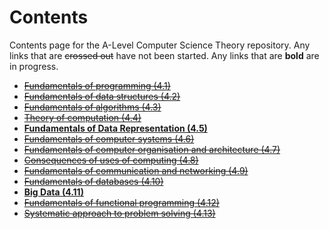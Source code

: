# Contents

Contents page for the A-Level Computer Science Theory repository.
Any links that are ~~crossed out~~ have not been started.
Any links that are **bold** are in progress.

- [~~Fundamentals of programming (4.1)~~](<Fundamentals of Programming/fundamentals_of_programming.md>)
- [~~Fundamentals of data structures (4.2)~~](<Fundamentals of Data Structures/fundamentals_of_data_structures.md>)
- [~~Fundamentals of algorithms (4.3)~~](<Fundamentals of Algorithms/fundamentals_of_algorithms.md>)
- [~~Theory of computation (4.4)~~](<Theory of Computation/theory_of_computation.md>)
- [**Fundamentals of Data Representation (4.5)**](<Fundamentals of Data Representation/fundamentals_of_data_representation.md>)
- [~~Fundamentals of computer systems (4.6)~~](<Fundamentals of Computer Systems/fundamentals_of_computer_systems.md>)
- [~~Fundamentals of computer organisation and architecture (4.7)~~](<Fundamentals of Computer Organisation and Architecture/fundamentals_of_computer_organisation_and_architecture.md>)
- [~~Consequences of uses of computing (4.8)~~](<Consequences of Uses of Computing/consequences_of_uses_of_computing.md>)
- [~~Fundamentals of communication and networking (4.9)~~](<Fundamentals of Communication and Networking/fundamentals_of_communication_and_networking.md>)
- [~~Fundamentals of databases (4.10)~~](<Fundamentals of Databases/fundamentals_of_databases.md>)
- [**Big Data (4.11)**](<Big Data/big_data.md>)
- [~~Fundamentals of functional programming (4.12)~~](<Fundamentals of Functional Programming/fundamentals_of_functional_programming.md>)
- [~~Systematic approach to problem solving (4.13)~~](<Systematic Approach to Problem Solving/systematic_approach_to_problem_solving.md>)
